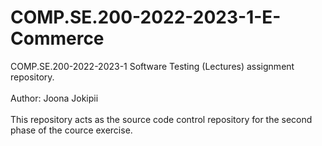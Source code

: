 # COMP.SE.200-2022-2023-1-E-Commerce
COMP.SE.200-2022-2023-1 Software Testing (Lectures) assignment repository. <br><br>
Author: Joona Jokipii <br> <br>
This repository acts as the source code control repository for the second phase of the cource exercise.
